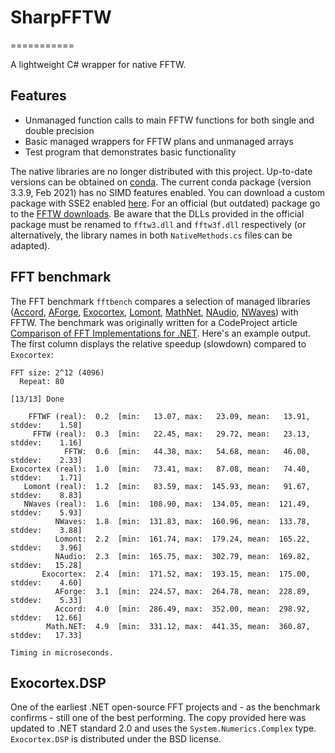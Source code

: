 # SharpFFTW
===========

A lightweight C# wrapper for native FFTW.

## Features

* Unmanaged function calls to main FFTW functions for both single and double precision
* Basic managed wrappers for FFTW plans and unmanaged arrays
* Test program that demonstrates basic functionality

The native libraries are no longer distributed with this project. Up-to-date versions can be obtained on [conda](https://anaconda.org/conda-forge/fftw/files). The current conda package (version 3.3.9, Feb 2021) has no SIMD features enabled. You can download a custom package with SSE2 enabled [here](http://wo80.bplaced.net/math/packages-fftw.html). For an official (but outdated) package go to the [FFTW downloads](http://www.fftw.org/install/windows.html). Be aware that the DLLs provided in the official package must be renamed to `fftw3.dll` and `fftw3f.dll` respectively (or alternatively, the library names in both `NativeMethods.cs` files can be adapted).

## FFT benchmark

The FFT benchmark `fftbench` compares a selection of managed libraries ([Accord](http://accord-framework.net/), [AForge](http://www.aforgenet.com/framework/), [Exocortex](http://www.exocortex.org/dsp/), [Lomont](https://www.lomont.org/Software/index.php), [MathNet](https://numerics.mathdotnet.com/), [NAudio](https://github.com/naudio/NAudio), [NWaves](https://github.com/ar1st0crat/NWaves)) with FFTW. The benchmark was originally written for a CodeProject article [Comparison of FFT Implementations for .NET](https://www.codeproject.com/Articles/1095473/Comparison-of-FFT-Implementations-for-NET). Here's an example output. The first column displays the relative speedup (slowdown) compared to `Exocortex`:

```
FFT size: 2^12 (4096)
  Repeat: 80

[13/13] Done

    FFTWF (real):  0.2  [min:   13.07, max:   23.09, mean:   13.91, stddev:    1.58]
     FFTW (real):  0.3  [min:   22.45, max:   29.72, mean:   23.13, stddev:    1.16]
            FFTW:  0.6  [min:   44.38, max:   54.68, mean:   46.08, stddev:    2.33]
Exocortex (real):  1.0  [min:   73.41, max:   87.08, mean:   74.40, stddev:    1.71]
   Lomont (real):  1.2  [min:   83.59, max:  145.93, mean:   91.67, stddev:    8.83]
   NWaves (real):  1.6  [min:  108.90, max:  134.05, mean:  121.49, stddev:    5.93]
          NWaves:  1.8  [min:  131.83, max:  160.96, mean:  133.78, stddev:    3.88]
          Lomont:  2.2  [min:  161.74, max:  179.24, mean:  165.22, stddev:    3.96]
          NAudio:  2.3  [min:  165.75, max:  302.79, mean:  169.82, stddev:   15.28]
       Exocortex:  2.4  [min:  171.52, max:  193.15, mean:  175.00, stddev:    4.60]
          AForge:  3.1  [min:  224.57, max:  264.78, mean:  228.89, stddev:    5.33]
          Accord:  4.0  [min:  286.49, max:  352.00, mean:  298.92, stddev:   12.66]
        Math.NET:  4.9  [min:  331.12, max:  441.35, mean:  360.87, stddev:   17.33]

Timing in microseconds.
```

## Exocortex.DSP

One of the earliest .NET open-source FFT projects and - as the benchmark confirms - still one of the best performing. The copy provided here was updated to .NET standard 2.0 and uses the `System.Numerics.Complex` type. `Exocortex.DSP` is distributed under the BSD license.